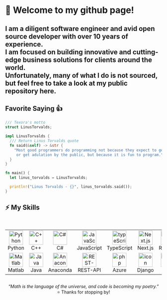 # 👋 Welcome to my github page! <br />

I am a diligent software engineer and avid open source developer with over 10 years of experience. <br /> I am focused on building innovative and cutting-edge business solutions for clients around the world. <br /> Unfortunately, many of what I do is not sourced, but feel free to take a look at my public repository here.
----------------------------
## Favorite Saying 👍

```rust
/// Texora's motto
struct LinusTorvalds;

impl LinusTorvalds {
  /// Return Linus Torvalds quote
  fn said(&self) -> &str {
    "Most good programmers do programming not because they expect to get paid /
     or get adulation by the public, but because it is fun to program."
  }
}

fn main() {
  let linus_torvalds = LinusTorvalds;

  println!("Linus Torvalds - {}", linus_torvalds.said());
}
```

## ⚡ My Skills
<br />

<table align="center">
  <tr>
      <td align="center" width="90">
        <img src="https://techstack-generator.vercel.app/python-icon.svg" alt="Python" width="45" height="45" />
        <br>Python
      </td>
      <td align="center" width="90">
        <img src="https://techstack-generator.vercel.app/cpp-icon.svg" alt="C++" width="45" height="45" />
        <br>C++
      </td>
      <td align="center" width="90">
        <img src="https://techstack-generator.vercel.app/csharp-icon.svg" alt="C#" width="45" height="45" />
        <br>C#
      </td>
      <td align="center" width="90">
        <img src="https://techstack-generator.vercel.app/js-icon.svg" alt="JavaScript" width="45" height="45" />
        <br>JavaScript
      </td>
      <td align="center" width="90">
        <img src="https://techstack-generator.vercel.app/ts-icon.svg" alt="typeScript" width="45" height="45" />
        <br>TypeScript
      </td>
      <td align="center" width="90">
        <img src="https://skillicons.dev/icons?i=nextjs" width="45" height="45" alt="Next.js" />
        <br>Next.js
      </td>
     <td align="center" width="90">
        <img src="https://techstack-generator.vercel.app/react-icon.svg" alt="React" width="45" height="45" />
        <br>React.js
      </td>
      <td align="center" width="90">
        <img src="https://skillicons.dev/icons?i=nodejs" width="45" height="45" alt="Node.js" />
        <br>Node.js
      </td>
      <td align="center" width="90">
        <img src="https://skillicons.dev/icons?i=aws" width="45" height="45" alt="aws" />
        <br>AWS
      </td>
    </tr>
    <tr>
        <td align="center" width="90">
          <img src="https://skillicons.dev/icons?i=matlab" width="45" height="45" alt="Matlab" />
            <br>Matlab
          </td>
        <td align="center" width="90">
          <img src="https://skillicons.dev/icons?i=java" width="45" height="45" alt="Java" />
          <br>Java
        <td align="center" width="90">
            <img src="https://skillicons.dev/icons?i=anaconda" width="45" height="45" alt="Anaconda" />
            <br>Anaconda
        </td>
         <td align="center" width="90">
        <img src="https://techstack-generator.vercel.app/restapi-icon.svg" alt="REST-API" width="45" height="45" />
        <br>REST-API
      </td>
        <td align="center" width="90">
            <img src="https://skillicons.dev/icons?i=azure" width="45" height="45" alt="php" />
            <br>Azure
        </td>
        <td align="center" width="90">
          <img src="https://techstack-generator.vercel.app/django-icon.svg" alt="icon" width="45" height="45" />
          <br>Django
        </td>
        <td align="center" width="90">
          <img src="https://skillicons.dev/icons?i=ai" width="45" height="45" alt="AI" />
          <br>AI
        </td>
         <td align="center" width="90">
        <img src="https://techstack-generator.vercel.app/docker-icon.svg" alt="docker" width="45" height="45" />
        <br>Docker
      </td>
      <td align="center" width="90">
        <img src="https://skillicons.dev/icons?i=angular" width="45" height="45" alt="Angular" />
        <br>Angular
      </td>
    </tr>
</table>
<h2></h2>
<p align="center">
  <em>“Math is the language of the universe, and code is becoming my poetry.”</em><br />
  ⭐️ Thanks for stopping by!
</p>
